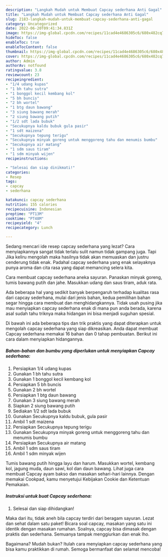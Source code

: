 ```yaml
---
description: "Langkah Mudah untuk Membuat Capcay sederhana Anti Gagal"
title: "Langkah Mudah untuk Membuat Capcay sederhana Anti Gagal"
slug: 2183-langkah-mudah-untuk-membuat-capcay-sederhana-anti-gagal
category: Uncategorized
date: 2022-06-20T09:41:34.831Z
image: https://img-global.cpcdn.com/recipes/11cad4e4686305c6/680x482cq70/capcay-sederhana-foto-resep-utama.jpg
hideToc: false
enableToc: true
enableTocContent: false
thumbnail: https://img-global.cpcdn.com/recipes/11cad4e4686305c6/680x482cq70/capcay-sederhana-foto-resep-utama.jpg
cover: https://img-global.cpcdn.com/recipes/11cad4e4686305c6/680x482cq70/capcay-sederhana-foto-resep-utama.jpg
author: Admin
authorAv: notfound
ratingvalue: 3.8
reviewcount: 23
recipeingredient:
- "1/4 udang kupas"
- "1 bh tahu sutra"
- "1 bonggol kecil kembang kol"
- "5 bh buncis"
- "2 bh wortel"
- "1 btg daun bawang"
- "3 siung bawang merah"
- "2 siung bawang putih"
- "1/2 sdt lada bubuk"
- "Secukupnya kaldu bubuk gula pasir"
- "1 sdt maizena"
- "Secukupnya tepung terigu"
- "Secukupnya minyak goreng untuk menggoreng tahu dan menumis bumbu"
- "Secukupnya air matang"
- "1 sdm saus tiram"
- "1 sdm minyak wijen"
recipeinstructions:

- "Selesai dan siap dinikmati!"
categories:
- Resep
tags:
- capcay
- sederhana

katakunci: capcay sederhana 
nutrition: 155 calories
recipecuisine: Indonesian
preptime: "PT13M"
cooktime: "PT48M"
recipeyield: "4"
recipecategory: Lunch

---
```



Sedang mencari ide resep capcay sederhana yang lezat? Cara menyiapkannya sangat tidak terlalu sulit namun tidak gampang juga. Tapi Jika keliru mengolah maka hasilnya tidak akan memuaskan dan justru cenderung tidak enak. Padahal capcay sederhana yang enak selayaknya punya aroma dan cita rasa yang dapat memancing selera kita.


Cara membuat capcay sederhana aneka sayuran. Panaskan minyak goreng, tumis bawang putih dan jahe. Masukkan udang dan saus tiram, aduk rata.

Ada beberapa hal yang sedikit banyak berpengaruh terhadap kualitas rasa dari capcay sederhana, mulai dari jenis bahan, kedua pemilihan bahan segar hingga cara membuat dan menghidangkannya. Tidak usah pusing jika mau menyiapkan capcay sederhana enak di mana pun anda berada, karena asal sudah tahu triknya maka hidangan ini bisa menjadi suguhan spesial.


Di bawah ini ada beberapa tips dan trik praktis yang dapat diterapkan untuk mengolah capcay sederhana yang siap dikreasikan. Anda dapat membuat Capcay sederhana memakai 16 bahan dan 0 tahap pembuatan. Berikut ini cara dalam menyiapkan hidangannya.

<!--inarticleads1-->

##### Bahan-bahan dan bumbu yang diperlukan untuk menyiapkan Capcay sederhana:

1. Persiapkan 1/4 udang kupas
1. Gunakan 1 bh tahu sutra
1. Gunakan 1 bonggol kecil kembang kol
1. Persiapkan 5 bh buncis
1. Gunakan 2 bh wortel
1. Persiapkan 1 btg daun bawang
1. Gunakan 3 siung bawang merah
1. Siapkan 2 siung bawang putih
1. Sediakan 1/2 sdt lada bubuk
1. Gunakan Secukupnya kaldu bubuk, gula pasir
1. Ambil 1 sdt maizena
1. Persiapkan Secukupnya tepung terigu
1. Gunakan Secukupnya minyak goreng untuk menggoreng tahu dan menumis bumbu
1. Persiapkan Secukupnya air matang
1. Ambil 1 sdm saus tiram
1. Ambil 1 sdm minyak wijen


Tumis bawang putih hingga layu dan harum. Masukkan wortel, kembang kol, jagung muda, daun sawi, kol dan daun bawang. Lihat juga cara membuat Capcay ayam bakso dan masakan sehari-hari lainnya. Dengan memakai Cookpad, kamu menyetujui Kebijakan Cookie dan Ketentuan Pemakaian. 

<!--inarticleads2-->

##### Instruksi untuk buat Capcay sederhana:


1. Selesai dan siap dihidangkan!

Maka dari itu, tidak aneh bila capcay terdiri dari beragam sayuran. Lezat dan sehat dalam satu paket! Bicara soal capcay, masakan yang satu ini identik dengan masakan rumahan. Soalnya, capcay bisa dimasak dengan praktis dan sederhana. Semuanya tampak menggiurkan dan enak lho. 

Bagaimana? Mudah bukan? Itulah cara menyiapkan capcay sederhana yang bisa kamu praktikkan di rumah. Semoga bermanfaat dan selamat mencoba!
